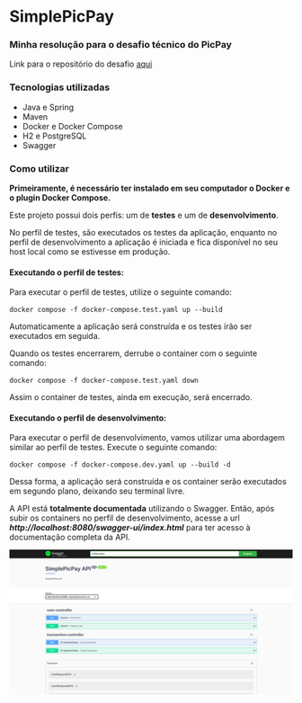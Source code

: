 # SimplePicPay
### Minha resolução para o desafio técnico do PicPay

Link para o repositório do desafio [aqui](https://github.com/PicPay/picpay-desafio-backend)

### Tecnologias utilizadas
- Java e Spring
- Maven
- Docker e Docker Compose
- H2 e PostgreSQL
- Swagger

### Como utilizar
__Primeiramente, é necessário ter instalado em seu computador o Docker e o plugin Docker Compose.__

Este projeto possui dois perfis: um de __testes__ e um de __desenvolvimento__.

No perfil de testes, são executados os testes da aplicação, enquanto no perfil de desenvolvimento a aplicação
é iniciada e fica disponível no seu host local como se estivesse em produção.

#### Executando o perfil de testes:
Para executar o perfil de testes, utilize o seguinte comando: 
```shell
docker compose -f docker-compose.test.yaml up --build
```
Automaticamente a aplicação será construída e os testes irão ser executados em seguida.

Quando os testes encerrarem, derrube o container com o seguinte comando:
```shell
docker compose -f docker-compose.test.yaml down
```

Assim o container de testes, ainda em execução, será encerrado.

#### Executando o perfil de desenvolvimento:
Para executar o perfil de desenvolvimento, vamos utilizar uma abordagem similar ao perfil de testes.
Execute o seguinte comando:
```shell
docker compose -f docker-compose.dev.yaml up --build -d
```

Dessa forma, a aplicação será construída e os container serão executados em segundo plano, deixando
seu terminal livre.

A API está __totalmente documentada__ utilizando o Swagger. Então, após subir os containers no perfil de
desenvolvimento, acesse a url *__http://localhost:8080/swagger-ui/index.html__* para ter acesso
à documentação completa da API.

![Swagger](assets/img/swagger.png)

